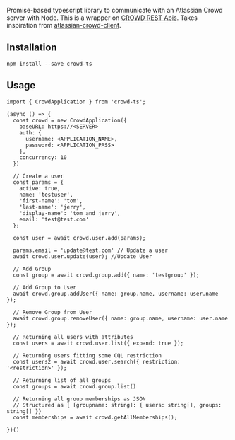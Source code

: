 Promise-based typescript library to communicate with an Atlassian Crowd server with Node. This is a wrapper on [CROWD REST Apis](https://https://docs.atlassian.com/atlassian-crowd/4.0.0/REST/). Takes inspiration from [atlassian-crowd-client](https://github.com/ghengeveld/atlassian-crowd-client).

## Installation
```npm install --save crowd-ts```

## Usage
```
import { CrowdApplication } from 'crowd-ts';

(async () => {
  const crowd = new CrowdApplication({
    baseURL: https://<SERVER>
    auth: {
      username: <APPLICATION_NAME>,
      password: <APPLICATION_PASS>
    },
    concurrency: 10
  })

  // Create a user 
  const params = {
    active: true,
    name: 'testuser',
    'first-name': 'tom',
    'last-name': 'jerry',
    'display-name': 'tom and jerry',
    email: 'test@test.com'
  };

  const user = await crowd.user.add(params);

  params.email = 'update@test.com' // Update a user
  await crowd.user.update(user); //Update User

  // Add Group
  const group = await crowd.group.add({ name: 'testgroup' });

  // Add Group to User
  await crowd.group.addUser({ name: group.name, username: user.name });

  // Remove Group from User
  await crowd.group.removeUser({ name: group.name, username: user.name });

  // Returning all users with attributes
  const users = await crowd.user.list({ expand: true });

  // Returning users fitting some CQL restriction
  const users2 = await crowd.user.search({ restriction: '<restriction>' });

  // Returning list of all groups
  const groups = await crowd.group.list()

  // Returning all group memberships as JSON
  // Structured as { [groupname: string]: { users: string[], groups: string[] }}
  const memberships = await crowd.getAllMemberships();

})()
```